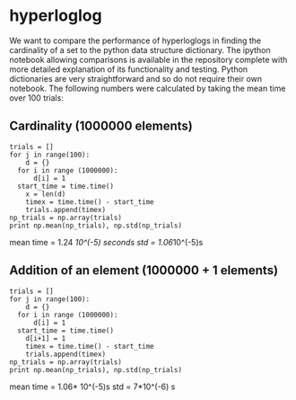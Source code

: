 # hyperloglog
We want to compare the performance of hyperloglogs in finding the cardinality of a set to the python data structure dictionary. The ipython notebook allowing comparisons is available in the repository complete with more detailed explanation of its functionality and testing. Python dictionaries are very straightforward and so do not require their own notebook. The following numbers were calculated by taking the mean time over 100 trials: 

## Cardinality (1000000 elements)
```
trials = []
for j in range(100):
    d = {} 
  for i in range (1000000):
      d[i] = 1
  start_time = time.time()
    x = len(d)
    timex = time.time() - start_time
    trials.append(timex)
np_trials = np.array(trials)
print np.mean(np_trials), np.std(np_trials)
```

mean time = 1.24 *10^(-5) seconds 
std = 1.06*10^(-5)s 
## Addition of an element (1000000 + 1 elements) 
```
trials = []
for j in range(100):
    d = {} 
  for i in range (1000000):
      d[i] = 1
  start_time = time.time()
    d[i+1] = 1 
    timex = time.time() - start_time
    trials.append(timex)
np_trials = np.array(trials)
print np.mean(np_trials), np.std(np_trials)
```
mean time = 1.06* 10^(-5)s 
std = 7*10^(-6) s 


